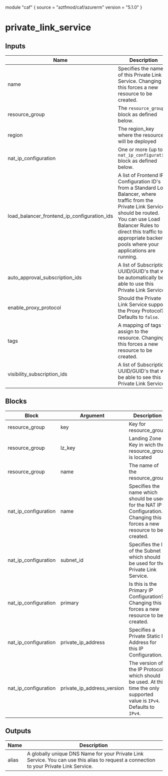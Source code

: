 module "caf" {
  source  = "aztfmod/caf/azurerm"
  version = "5.1.0"
}

# private_link_service

## Inputs
| Name | Description | Type | Required |
|------|-------------|------|:--------:|
|name| Specifies the name of this Private Link Service. Changing this forces a new resource to be created.||True|
|resource_group|The `resource_group` block as defined below.|Block|True|
| region |The region_key where the resource will be deployed|String|True|
|nat_ip_configuration| One or more (up to 8) `nat_ip_configuration` block as defined below.| Block |True|
|load_balancer_frontend_ip_configuration_ids| A list of Frontend IP Configuration ID's from a Standard Load Balancer, where traffic from the Private Link Service should be routed. You can use Load Balancer Rules to direct this traffic to appropriate backend pools where your applications are running.||True|
|auto_approval_subscription_ids| A list of Subscription UUID/GUID's that will be automatically be able to use this Private Link Service.||False|
|enable_proxy_protocol| Should the Private Link Service support the Proxy Protocol? Defaults to `false`.||False|
|tags| A mapping of tags to assign to the resource. Changing this forces a new resource to be created.||False|
|visibility_subscription_ids| A list of Subscription UUID/GUID's that will be able to see this Private Link Service.||False|

## Blocks
| Block | Argument | Description | Required |
|-------|----------|-------------|----------|
|resource_group| key | Key for  resource_group||| Required if  |
|resource_group| lz_key |Landing Zone Key in wich the resource_group is located|||True|
|resource_group| name | The name of the resource_group |||True|
|nat_ip_configuration|name| Specifies the name which should be used for the NAT IP Configuration. Changing this forces a new resource to be created.|||True|
|nat_ip_configuration|subnet_id| Specifies the ID of the Subnet which should be used for the Private Link Service.|||True|
|nat_ip_configuration|primary| Is this is the Primary IP Configuration? Changing this forces a new resource to be created.|||True|
|nat_ip_configuration|private_ip_address| Specifies a Private Static IP Address for this IP Configuration.|||False|
|nat_ip_configuration|private_ip_address_version| The version of the IP Protocol which should be used. At this time the only supported value is `IPv4`. Defaults to `IPv4`.|||False|

## Outputs
| Name | Description |
|------|-------------|
|alias|A globally unique DNS Name for your Private Link Service. You can use this alias to request a connection to your Private Link Service.|||
